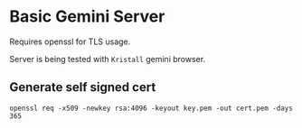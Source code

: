 
# Basic Gemini Server

Requires openssl for TLS usage.

Server is being tested with `Kristall` gemini browser.

## Generate self signed cert

`openssl req -x509 -newkey rsa:4096 -keyout key.pem -out cert.pem -days 365`


